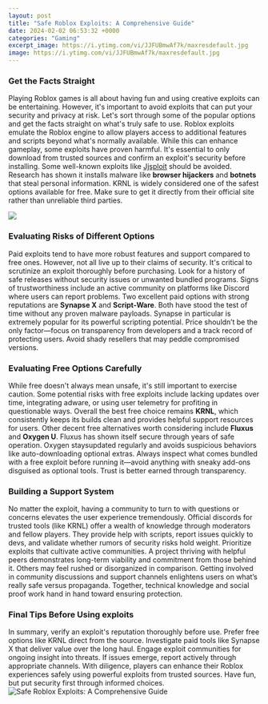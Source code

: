 ```yaml
---
layout: post
title: "Safe Roblox Exploits: A Comprehensive Guide"
date: 2024-02-02 06:53:32 +0000
categories: "Gaming"
excerpt_image: https://i.ytimg.com/vi/JJFUBmwAf7k/maxresdefault.jpg
image: https://i.ytimg.com/vi/JJFUBmwAf7k/maxresdefault.jpg
---
```


### Get the Facts Straight
Playing Roblox games is all about having fun and using creative exploits can be entertaining. However, it's important to avoid exploits that can put your security and privacy at risk. Let's sort through some of the popular options and get the facts straight on what's truly safe to use. 
Roblox exploits emulate the Roblox engine to allow players access to additional features and scripts beyond what's normally available. While this can enhance gameplay, some exploits have proven harmful. It's essential to only download from trusted sources and confirm an exploit's security before installing. 
Some well-known exploits like [Jjsploit](https://store.fi.io.vn/mommysaurus-mom-mom-2-kids3091-t-shirt) should be avoided. Research has shown it installs malware like **browser hijackers** and **botnets** that steal personal information. KRNL is widely considered one of the safest options available for free. Make sure to get it directly from their official site rather than unreliable third parties.

![](https://i.ytimg.com/vi/jE3fjob6Wbc/maxresdefault.jpg)
### Evaluating Risks of Different Options
Paid exploits tend to have more robust features and support compared to free ones. However, not all live up to their claims of security. It's critical to scrutinize an exploit thoroughly before purchasing. Look for a history of safe releases without security issues or unwanted bundled programs. Signs of trustworthiness include an active community on platforms like Discord where users can report problems.
Two excellent paid options with strong reputations are **Synapse X** and **Script-Ware**. Both have stood the test of time without any proven malware payloads. Synapse in particular is extremely popular for its powerful scripting potential. Price shouldn’t be the only factor—focus on transparency from developers and a track record of protecting users. Avoid shady resellers that may peddle compromised versions.
### Evaluating Free Options Carefully  
While free doesn't always mean unsafe, it's still important to exercise caution. Some potential risks with free exploits include lacking updates over time, integrating adware, or using user telemetry for profiting in questionable ways. Overall the best free choice remains **KRNL**, which consistently keeps its builds clean and provides helpful support resources for users.
Other decent free alternatives worth considering include **Fluxus** and **Oxygen U**. Fluxus has shown itself secure through years of safe operation. Oxygen staysupdated regularly and avoids suspicious behaviors like auto-downloading optional extras. Always inspect what comes bundled with a free exploit before running it—avoid anything with sneaky add-ons disguised as optional tools. Trust is better earned through transparency.
### Building a Support System
No matter the exploit, having a community to turn to with questions or concerns elevates the user experience tremendously. Official discords for trusted tools (like KRNL) offer a wealth of knowledge through moderators and fellow players. They provide help with scripts, report issues quickly to devs, and validate whether rumors of security risks hold weight. 
Prioritize exploits that cultivate active communities. A project thriving with helpful peers demonstrates long-term viability and commitment from those behind it. Others may feel rushed or disorganized in comparison. Getting involved in community discussions and support channels enlightens users on what’s really safe versus propaganda. Together, technical knowledge and social proof work hand in hand toward ensuring protection.
### Final Tips Before Using exploits  
In summary, verify an exploit's reputation thoroughly before use. Prefer free options like KRNL direct from the source. Investigate paid tools like Synapse X that deliver value over the long haul. Engage exploit communities for ongoing insight into threats. If issues emerge, report actively through appropriate channels. With diligence, players can enhance their Roblox experiences safely using powerful exploits from trusted sources. Have fun, but put security first through informed choices.
![Safe Roblox Exploits: A Comprehensive Guide](https://i.ytimg.com/vi/JJFUBmwAf7k/maxresdefault.jpg)
